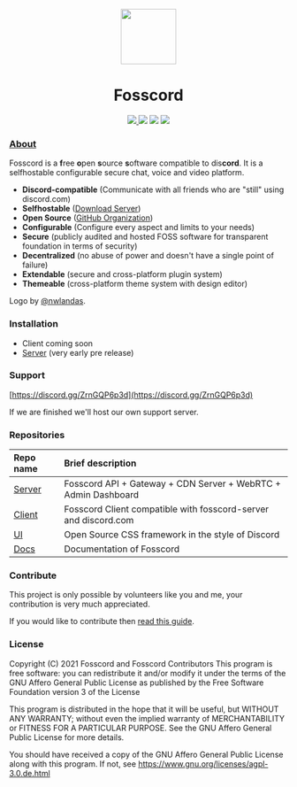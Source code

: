 <p align="center">
  <img width="100" src="https://raw.githubusercontent.com/fosscord/fosscord/master/assets/logo_big_transparent.png" />
</p>
<h1 align="center">Fosscord</h1>

<p align="center">
   <a href="https://discord.gg/ZrnGQP6p3d">
    <img src="https://img.shields.io/discord/806142446094385153?color=7489d5&logo=discord&logoColor=ffffff" />
  </a>
  <img src="https://img.shields.io/static/v1?label=Status&message=Development&color=blue">
  <a title="Crowdin" target="_blank" href="https://translate.fosscord.com/"><img src="https://badges.crowdin.net/fosscord/localized.svg"></a>
  <a href="https://opencollective.com/fosscord">
    <img src="https://opencollective.com/fosscord/tiers/badge.svg">
  </a>
</p>

### [About](https://fosscord.com/)

Fosscord is a **f**ree **o**pen **s**ource **s**oftware compatible to dis**cord**. It is a selfhostable configurable secure chat, voice and video platform.

* **Discord-compatible** (Communicate with all friends who are "still" using discord.com)
* **Selfhostable** ([Download Server](https://github.com/fosscord/fosscord-server/releases))
* **Open Source** ([GitHub Organization]())
* **Configurable** (Configure every aspect and limits to your needs)
* **Secure** (publicly audited and hosted FOSS software for transparent foundation in terms of security)
* **Decentralized** (no abuse of power and doesn't have a single point of failure)
* **Extendable** (secure and cross-platform plugin system)
* **Themeable** (cross-platform theme system with design editor)

Logo by [@nwlandas](https://twitter.com/nwlandas).

### Installation

* Client coming soon
* [Server](https://github.com/fosscord/fosscord-server/releases) (very early pre release)

### Support

[https://discord.gg/ZrnGQP6p3d](https://discord.gg/ZrnGQP6p3d)

If we are finished we'll host our own support server.


### Repositories

| Repo name | Brief description |
| :--- | :--- |
| [Server](https://github.com/fosscord/fosscord-Server) | Fosscord API + Gateway + CDN Server + WebRTC + Admin Dashboard |
| [Client](https://github.com/fosscord/fosscord-client) | Fosscord Client compatible with fosscord-server and discord.com |
| [UI](https://github.com/fosscord/fosscord-ui) | Open Source CSS framework in the style of Discord |
| [Docs](https://github.com/fosscord/fosscord-docs) | Documentation of Fosscord |

### Contribute

This project is only possible by volunteers like you and me, your contribution is very much appreciated.

If you would like to contribute then [read this guide](https://docs.fosscord.com/contributing/).

### License

Copyright (C) 2021 Fosscord and Fosscord Contributors
This program is free software: you can redistribute it and/or modify
it under the terms of the GNU Affero General Public License as
published by the Free Software Foundation version 3 of the
License

This program is distributed in the hope that it will be useful,
but WITHOUT ANY WARRANTY; without even the implied warranty of
MERCHANTABILITY or FITNESS FOR A PARTICULAR PURPOSE. See the
GNU Affero General Public License for more details.

You should have received a copy of the GNU Affero General Public License
along with this program. If not, see https://www.gnu.org/licenses/agpl-3.0.de.html
